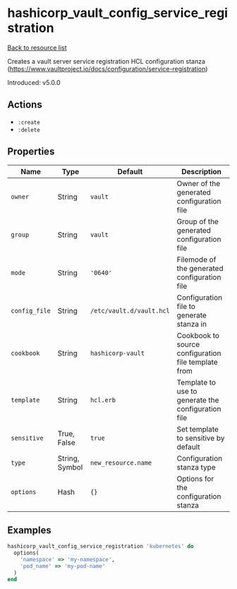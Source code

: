 # hashicorp_vault_config_service_registration

[Back to resource list](../README.md#resources)

Creates a vault server service registration HCL configuration stanza (<https://www.vaultproject.io/docs/configuration/service-registration>)

Introduced: v5.0.0

## Actions

- `:create`
- `:delete`

## Properties

| Name                   | Type          | Default                          | Description                                                         |
| ---------------------- | ------------- | -------------------------------- | ------------------------------------------------------------------- |
| `owner`                | String        | `vault`                          | Owner of the generated configuration file                           |
| `group`                | String        | `vault`                          | Group of the generated configuration file                           |
| `mode`                 | String        | `'0640'`                         | Filemode of the generated configuration file                        |
| `config_file`          | String        | `/etc/vault.d/vault.hcl`         | Configuration file to generate stanza in                            |
| `cookbook`             | String        | `hashicorp-vault`                | Cookbook to source configuration file template from                 |
| `template`             | String        | `hcl.erb`                        | Template to use to generate the configuration file                  |
| `sensitive`            | True, False   | `true`                           | Set template to sensitive by default                                |
| `type`                 | String, Symbol| `new_resource.name`              | Configuration stanza type                                           |
| `options`              | Hash          | `{}`                             | Options for the configuration stanza                                |

## Examples

```ruby
hashicorp_vault_config_service_registration 'kubernetes' do
  options(
    'namespace' => 'my-namespace',
    'pod_name' => 'my-pod-name'
  )
end
```
